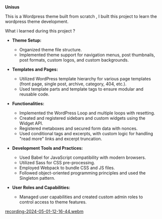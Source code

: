 **Unisus**

This is a Wordpress theme built from scratch , I built this project to learn the wordpress theme development.

What i learned during this project ?

- **Theme Setup:**
  - Organized theme file structure.
  - Implemented theme support for navigation menus, post thumbnails, post formats, custom logos, and custom backgrounds.

- **Templates and Pages:**
  - Utilized WordPress template hierarchy for various page templates (front page, single post, archive, category, 404, etc.).
  - Used template parts and template tags to ensure modular and reusable code.

- **Functionalities:**
  - Implemented the WordPress Loop and multiple loops with resetting.
  - Created and registered sidebars and custom widgets using the Widget API.
  - Registered metaboxes and secured form data with nonces.
  - Used conditional tags and excerpts, with custom logic for handling "read more" links and excerpt truncation.

- **Development Tools and Practices:**
  - Used Babel for JavaScript compatibility with modern browsers.
  - Utilized Sass for CSS pre-processing.
  - Employed Webpack to bundle CSS and JS files.
  - Followed object-oriented programming principles and used the Singleton pattern.

- **User Roles and Capabilities:**
  - Managed user capabilities and created custom admin roles to control access to theme features.
 
[recording-2024-05-01-12-16-44.webm](https://github.com/pranayjain099/Unisus/assets/109263743/fd092834-a419-4ac0-b5d6-b283f305b7b2) 




